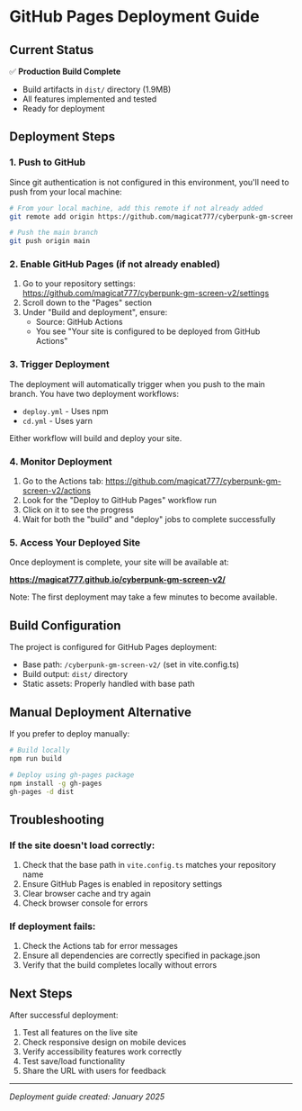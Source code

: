 # GitHub Pages Deployment Guide

## Current Status

✅ **Production Build Complete**
- Build artifacts in `dist/` directory (1.9MB)
- All features implemented and tested
- Ready for deployment

## Deployment Steps

### 1. Push to GitHub

Since git authentication is not configured in this environment, you'll need to push from your local machine:

```bash
# From your local machine, add this remote if not already added
git remote add origin https://github.com/magicat777/cyberpunk-gm-screen-v2.git

# Push the main branch
git push origin main
```

### 2. Enable GitHub Pages (if not already enabled)

1. Go to your repository settings: https://github.com/magicat777/cyberpunk-gm-screen-v2/settings
2. Scroll down to the "Pages" section
3. Under "Build and deployment", ensure:
   - Source: GitHub Actions
   - You see "Your site is configured to be deployed from GitHub Actions"

### 3. Trigger Deployment

The deployment will automatically trigger when you push to the main branch. You have two deployment workflows:

- `deploy.yml` - Uses npm
- `cd.yml` - Uses yarn

Either workflow will build and deploy your site.

### 4. Monitor Deployment

1. Go to the Actions tab: https://github.com/magicat777/cyberpunk-gm-screen-v2/actions
2. Look for the "Deploy to GitHub Pages" workflow run
3. Click on it to see the progress
4. Wait for both the "build" and "deploy" jobs to complete successfully

### 5. Access Your Deployed Site

Once deployment is complete, your site will be available at:

**https://magicat777.github.io/cyberpunk-gm-screen-v2/**

Note: The first deployment may take a few minutes to become available.

## Build Configuration

The project is configured for GitHub Pages deployment:

- Base path: `/cyberpunk-gm-screen-v2/` (set in vite.config.ts)
- Build output: `dist/` directory
- Static assets: Properly handled with base path

## Manual Deployment Alternative

If you prefer to deploy manually:

```bash
# Build locally
npm run build

# Deploy using gh-pages package
npm install -g gh-pages
gh-pages -d dist
```

## Troubleshooting

### If the site doesn't load correctly:

1. Check that the base path in `vite.config.ts` matches your repository name
2. Ensure GitHub Pages is enabled in repository settings
3. Clear browser cache and try again
4. Check browser console for errors

### If deployment fails:

1. Check the Actions tab for error messages
2. Ensure all dependencies are correctly specified in package.json
3. Verify that the build completes locally without errors

## Next Steps

After successful deployment:

1. Test all features on the live site
2. Check responsive design on mobile devices
3. Verify accessibility features work correctly
4. Test save/load functionality
5. Share the URL with users for feedback

---

*Deployment guide created: January 2025*